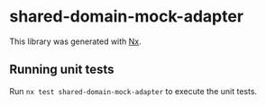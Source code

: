 # shared-domain-mock-adapter

This library was generated with [Nx](https://nx.dev).

## Running unit tests

Run `nx test shared-domain-mock-adapter` to execute the unit tests.
